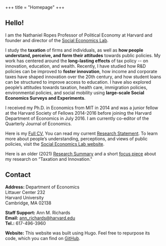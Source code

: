 +++
title = "Homepage"
+++

## Hello!

I am the Nathaniel Ropes Professor of Political Economy at Harvard and founder and director of the [Social Economics Lab](http://socialeconomicslab.org/).

I study the **taxation** of firms and individuals, as well as **how people understand, perceive, and form their attitudes** towards public policies. My work has centered around the **long-lasting effects** of tax policy -- on innovation, education, and wealth. Recently, I have studied how R&D policies can be improved to **foster innovation**, how income and corporate taxes have shaped innovation over the 20th century, and how student loans can be structured to improve access to education. I have also explored people’s attitudes towards taxation, health care, immigration policies, environmental policies, and social mobility using **large-scale Social Economics Surveys and Experiments**.


I received my Ph.D. in Economics from MIT in 2014 and was a junior fellow at the Harvard Society of Fellows 2014-2016 before joining the Harvard Department of Economics in July 2016. I am currently co-editor of the Quarterly Journal of Economics. 

Here is my [Full CV](https://scholar.harvard.edu/sites/scholar.harvard.edu/files/stantcheva/files/cv_sstantcheva_feb2025.pdf), 
You can read my current [Research Statement](https://scholar.harvard.edu/files/stantcheva/files/econ_dynamic_2104.pdf). 
To learn more about people’s understanding, perceptions, and views of public policies, visit the [Social Economics Lab website](http://socialeconomicslab.org/). 

Here is an older (2021) [Research Summary](https://scholar.harvard.edu/files/stantcheva/files/econ_dynamic_2104.pdf) and a short [focus piece](https://www.nber.org/reporter/2018number3/taxation-and-innovation) about my research on “Taxation and Innovation."


## Contact

**Address:** 
Department of Economics  
Littauer Center 232  
Harvard University  
Cambridge, MA  02138  

**Staff Support:** Ann M. Richards     
**Email:** ann_richards@harvard.edu      
**Tel.:** 617-496-3960  


**Website:** This website was built using Hugo. Feel free to repurpose its code, which you can find on [GitHub](https://github.com/cschesch/stefanie-stantcheva).
